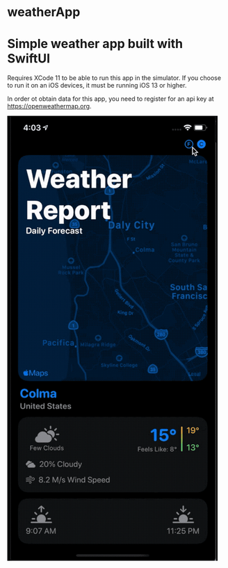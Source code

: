 # weatherApp
# Simple weather app built with SwiftUI

Requires XCode 11 to be able to run this app in the simulator. 
If you choose to run it on an iOS devices, it must be running iOS 13 or higher.

In order ot obtain data for this app, you need to register for an api key at https://openweathermap.org.

![weather app gif](https://github.com/dmr121/weatherApp/blob/master/assets/weather.gif?raw=true)
